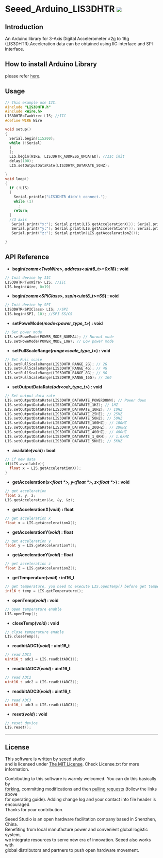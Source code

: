 # Seeed_Arduino_LIS3DHTR  [![](https://travis-ci.com/Seeed-Studio/Seeed_Arduino_LIS3DHTR.svg?branch=master)](https://travis-ci.com/Seeed-Studio/Seeed_Arduino_LIS3DHTR)
## Introduction 
An Arduino library for 3-Axis Digital Accelerometer ±2g to 16g (LIS3DHTR).Acceleration data can be obtained using IIC interface and SPI interface.
## How to install  Arduino Library
please refer [here](https://wiki.seeedstudio.com/How_to_install_Arduino_Library/).

## Usage

```C++
// This example use I2C.
#include "LIS3DHTR.h"
#include <Wire.h>
LIS3DHTR<TwoWire> LIS; //IIC
#define WIRE Wire

void setup()
{
  Serial.begin(115200);
  while (!Serial)
  {
  };
  LIS.begin(WIRE, LIS3DHTR_ADDRESS_UPDATED); //IIC init
  delay(100);
  LIS.setOutputDataRate(LIS3DHTR_DATARATE_50HZ);

}
void loop()
{
  if (!LIS)
  {
    Serial.println("LIS3DHTR didn't connect.");
    while (1)
      ;
    return;
  }
  //3 axis
   Serial.print("x:"); Serial.print(LIS.getAccelerationX()); Serial.print("  ");
   Serial.print("y:"); Serial.print(LIS.getAccelerationY()); Serial.print("  ");
   Serial.print("z:"); Serial.println(LIS.getAccelerationZ());

}

```

## API Reference

- **begin(*comm\<TwoWire\>, address\<uint8_t\>=0x18*) : void**
```C++
// Init device by IIC
LIS3DHTR<TwoWire> LIS; //IIC
LIS.begin(Wire, 0x19)
```

- **begin(*comm\<SPIClass\>, sspin\<uint8_t\>=SS*) : void** 
```C++
// Init device by SPI
LIS3DHTR<SPIClass> LIS; //SPI
LIS.begin(SPI, 10); //SPI SS/CS
```

- **setPoweMode(*mode\<power_type_t\>*) : void**
```C++
// Set power mode
LIS.setPoweMode(POWER_MODE_NORMAL); // Normal mode
LIS.setPoweMode(POWER_MODE_LOW); // Low power mode
```

- **setFullScaleRange(*range\<scale_type_t\>*) : void**
```C++
// Set Full scale
LIS.setFullScaleRange(LIS3DHTR_RANGE_2G); // 2G
LIS.setFullScaleRange(LIS3DHTR_RANGE_4G); // 4G
LIS.setFullScaleRange(LIS3DHTR_RANGE_8G); // 8G
LIS.setFullScaleRange(LIS3DHTR_RANGE_16G); // 16G
```

- **setOutputDataRate(*odr\<odr_type_t\>*) : void**
```C++
// Set output data rate
LIS.setOutputDataRate(LIS3DHTR_DATARATE_POWERDOWN); // Power down
LIS.setOutputDataRate(LIS3DHTR_DATARATE_1HZ); // 1HZ
LIS.setOutputDataRate(LIS3DHTR_DATARATE_10HZ); // 10HZ
LIS.setOutputDataRate(LIS3DHTR_DATARATE_25HZ); // 25HZ
LIS.setOutputDataRate(LIS3DHTR_DATARATE_50HZ); // 50HZ
LIS.setOutputDataRate(LIS3DHTR_DATARATE_100HZ); // 100HZ
LIS.setOutputDataRate(LIS3DHTR_DATARATE_200HZ); // 200HZ
LIS.setOutputDataRate(LIS3DHTR_DATARATE_400HZ); // 400HZ
LIS.setOutputDataRate(LIS3DHTR_DATARATE_1_6KH); // 1.6kHZ
LIS.setOutputDataRate(LIS3DHTR_DATARATE_5KHZ); // 5KHZ
```

- **available(*void*) : bool**
```C++
// if new data
if(LIS.available){
  float x = LIS.getAccelerationX();
}
```

- **getAcceleration(*x\<float \*\>, y\<float \*\>, z\<float \*\>*) : void**
```C++
// get acceleration
float x, y, z;
LIS.getAcceleration(&x, &y, &z);
```

- **getAccelerationX(*void*) : float**
```C++
// get acceleration x
float x = LIS.getAccelerationX();
```

- **getAccelerationY(*void*) : float**
```C++
// get acceleration y
float y = LIS.getAccelerationY();
```

- **getAccelerationY(*void*) : float**
```C++
// get acceleration z
float Z = LIS.getAccelerationZ();
```

- **getTemperature(*void*) : int16_t**
```C++
// get temperature, you need to execute LIS.openTemp() before get temperature
int16_t temp = LIS.getTemperature();
```

- **openTemp(*void*) : void**
```C++
// open temperature enable
LIS.openTemp();
```

- **closeTemp(*void*) : void**
```C++
// close temperature enable
LIS.closeTemp();
```

- **readbitADC1(*void*) : uint16_t**
```C++
// read ADC1
uint16_t adc1 = LIS.readbitADC1();
```

- **readbitADC2(*void*) : uint16_t**
```C++
// read ADC2
uint16_t adc2 = LIS.readbitADC2();
```

- **readbitADC3(*void*) : uint16_t**
```C++
// read ADC3
uint16_t adc3 = LIS.readbitADC3();
```

- **reset(*void*) : void**
```C++
// reset device
LIS.reset();
```


----
## License
This software is written by seeed studio<br>
and is licensed under [The MIT License](http://opensource.org/licenses/mit-license.php). Check License.txt for more information.<br>

Contributing to this software is warmly welcomed. You can do this basically by<br>
[forking](https://help.github.com/articles/fork-a-repo), committing modifications and then [pulling requests](https://help.github.com/articles/using-pull-requests) (follow the links above<br>
for operating guide). Adding change log and your contact into file header is encouraged.<br>
Thanks for your contribution.

Seeed Studio is an open hardware facilitation company based in Shenzhen, China. <br>
Benefiting from local manufacture power and convenient global logistic system, <br>
we integrate resources to serve new era of innovation. Seeed also works with <br>
global distributors and partners to push open hardware movement.<br>
